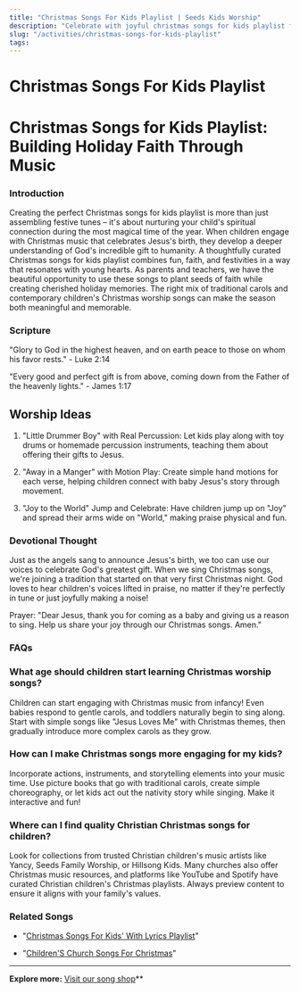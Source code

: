 ```yaml
---
title: "Christmas Songs For Kids Playlist | Seeds Kids Worship"
description: "Celebrate with joyful christmas songs for kids playlist featuring biblical Christmas themes. Holiday worship music for children and families."
slug: "/activities/christmas-songs-for-kids-playlist"
tags:
---
```


# Christmas Songs For Kids Playlist

# Christmas Songs for Kids Playlist: Building Holiday Faith Through Music

### Introduction
Creating the perfect Christmas songs for kids playlist is more than just assembling festive tunes – it's about nurturing your child's spiritual connection during the most magical time of the year. When children engage with Christmas music that celebrates Jesus's birth, they develop a deeper understanding of God's incredible gift to humanity. A thoughtfully curated Christmas songs for kids playlist combines fun, faith, and festivities in a way that resonates with young hearts. As parents and teachers, we have the beautiful opportunity to use these songs to plant seeds of faith while creating cherished holiday memories. The right mix of traditional carols and contemporary children's Christmas worship songs can make the season both meaningful and memorable.

### Scripture
"Glory to God in the highest heaven, and on earth peace to those on whom his favor rests." - Luke 2:14

"Every good and perfect gift is from above, coming down from the Father of the heavenly lights." - James 1:17

## Worship Ideas
1. "Little Drummer Boy" with Real Percussion: Let kids play along with toy drums or homemade percussion instruments, teaching them about offering their gifts to Jesus.

2. "Away in a Manger" with Motion Play: Create simple hand motions for each verse, helping children connect with baby Jesus's story through movement.

3. "Joy to the World" Jump and Celebrate: Have children jump up on "Joy" and spread their arms wide on "World," making praise physical and fun.

### Devotional Thought
Just as the angels sang to announce Jesus's birth, we too can use our voices to celebrate God's greatest gift. When we sing Christmas songs, we're joining a tradition that started on that very first Christmas night. God loves to hear children's voices lifted in praise, no matter if they're perfectly in tune or just joyfully making a noise!

Prayer: "Dear Jesus, thank you for coming as a baby and giving us a reason to sing. Help us share your joy through our Christmas songs. Amen."

### FAQs

### What age should children start learning Christmas worship songs?
Children can start engaging with Christmas music from infancy! Even babies respond to gentle carols, and toddlers naturally begin to sing along. Start with simple songs like "Jesus Loves Me" with Christmas themes, then gradually introduce more complex carols as they grow.

### How can I make Christmas songs more engaging for my kids?
Incorporate actions, instruments, and storytelling elements into your music time. Use picture books that go with traditional carols, create simple choreography, or let kids act out the nativity story while singing. Make it interactive and fun!

### Where can I find quality Christian Christmas songs for children?
Look for collections from trusted Christian children's music artists like Yancy, Seeds Family Worship, or Hillsong Kids. Many churches also offer Christmas music resources, and platforms like YouTube and Spotify have curated Christian children's Christmas playlists. Always preview content to ensure it aligns with your family's values.

### Related Songs

- "[Christmas Songs For Kids' With Lyrics Playlist](/activities/christmas-songs-for-kids-with-lyrics-playlist/)"

- "[Children'S Church Songs For Christmas](/activities/children-s-church-songs-for-christmas/)"

---

**Explore more:** [Visit our song shop](https://seedskidsworship.com/shop)**

<!-- Schema Markup -->
<script type="application/ld+json">
{
  "@context": "https://schema.org",
  "@type": "MusicRecording",
  "name": "Christmas Songs For Kids Playlist",
  "byArtist": {
    "@type": "MusicGroup",
    "name": "Seeds Kids Worship"
  },
  "isFamilyFriendly": true,
  "url": "https://seedskidsworship.com/activities/christmas-songs-for-kids-playlist/"
}
</script>
